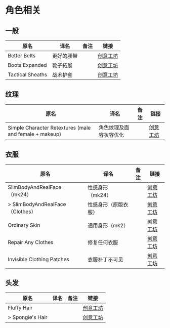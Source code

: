 # 角色相关

## 一般

| 原名             | 译名       | 备注 | 链接                                                                          |
| ---------------- | ---------- | ---- | ----------------------------------------------------------------------------- |
| Better Belts     | 更好的腰带 |      | [创意工坊](https://steamcommunity.com/sharedfiles/filedetails/?id=2127583399) |
| Boots Expanded   | 靴子拓展   |      | [创意工坊](https://steamcommunity.com/sharedfiles/filedetails/?id=2850935956) |
| Tactical Sheaths | 战术护套   |      | [创意工坊](https://steamcommunity.com/sharedfiles/filedetails/?id=2839025395) |

## 纹理

| 原名                                                   | 译名                   | 备注 | 链接                                                                          |
| ------------------------------------------------------ | ---------------------- | ---- | ----------------------------------------------------------------------------- |
| Simple Character Retextures (male and female + makeup) | 角色纹理及面容妆容优化 |      | [创意工坊](https://steamcommunity.com/sharedfiles/filedetails/?id=2803364788) |

## 衣服

| 原名                             | 译名                 | 备注 | 链接                                                                          |
| -------------------------------- | -------------------- | ---- | ----------------------------------------------------------------------------- |
| SlimBodyAndRealFace（mk24）      | 性感身形（mk24）     |      | [创意工坊](https://steamcommunity.com/sharedfiles/filedetails/?id=2775004377) |
| > SlimBodyAndRealFace（Clothes） | 性感身形（原版衣服） |      | [创意工坊](https://steamcommunity.com/sharedfiles/filedetails/?id=2799431175) |
| Ordinary Skin                    | 通用身形（mk2）      |      | [创意工坊](https://steamcommunity.com/sharedfiles/filedetails/?id=2804417861) |
| Repair Any Clothes               | 修复任何衣服         |      | [创意工坊](https://steamcommunity.com/sharedfiles/filedetails/?id=2142622992) |
| Invisible Clothing Patches       | 衣服补丁不可见       |      | [创意工坊](https://steamcommunity.com/sharedfiles/filedetails/?id=2464748152) |

## 头发

| 原名             | 译名 | 备注 | 链接                                                                          |
| ---------------- | ---- | ---- | ----------------------------------------------------------------------------- |
| Fluffy Hair      |      |      | [创意工坊](https://steamcommunity.com/sharedfiles/filedetails/?id=2447729538) |
| > Spongie's Hair |      |      | [创意工坊](https://steamcommunity.com/sharedfiles/filedetails/?id=2463184726) |
